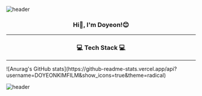 ![header](https://capsule-render.vercel.app/api?type=waving&color=auto&height=240&section=header&text=HELLO,%20WORLD!&desc=Yeon's%20Github&descAlign=68&fontAlignY=40&align=center)
<h3><p align="center">Hi👋, I'm Doyeon!😊</p></h3>
<hr>
<h3><p align="center">💻 Tech Stack 💻</p></h3>
<hr>
![Anurag's GitHub stats](https://github-readme-stats.vercel.app/api?username=DOYEONKIMFILM&show_icons=true&theme=radical)







![header](https://capsule-render.vercel.app/api?type=waving&color=auto&height=120&section=footer&align=center)

